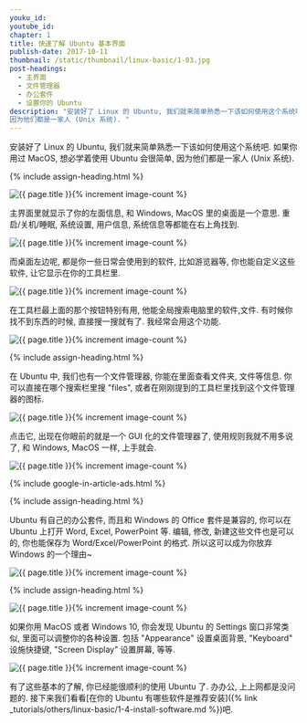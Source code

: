 ```yaml
---
youku_id:
youtube_id:
chapter: 1
title: 快速了解 Ubuntu 基本界面
publish-date: 2017-10-11
thumbnail: /static/thumbnail/linux-basic/1-03.jpg
post-headings:
  - 主界面
  - 文件管理器
  - 办公套件
  - 设置你的 Ubuntu
description: "安装好了 Linux 的 Ubuntu, 我们就来简单熟悉一下该如何使用这个系统吧. 如果你用过 MacOS, 想必学着使用 Ubuntu 会很简单,
因为他们都是一家人 (Unix 系统). "
---
```


安装好了 Linux 的 Ubuntu, 我们就来简单熟悉一下该如何使用这个系统吧. 如果你用过 MacOS, 想必学着使用 Ubuntu 会很简单,
因为他们都是一家人 (Unix 系统).



{% include assign-heading.html %}


<img class="course-image" src="/static/results/linux-basic/01-03-01.png" alt="{{ page.title }}{% increment image-count %}">

主界面里就显示了你的左面信息, 和 Windows, MacOS 里的桌面是一个意思.
重启/关机/睡眠, 系统设置, 用户信息, 系统信息等都能在右上角找到.

<img class="course-image" src="/static/results/linux-basic/01-03-02.png" alt="{{ page.title }}{% increment image-count %}">

而桌面左边呢, 都是你一些日常会使用到的软件, 比如游览器等, 你也能自定义这些软件, 让它显示在你的工具栏里.

<img class="course-image" src="/static/results/linux-basic/01-03-03.png" alt="{{ page.title }}{% increment image-count %}">

在工具栏最上面的那个按钮特别有用, 他能全局搜索电脑里的软件,文件. 有时候你找不到东西的时候, 直接搜一搜就有了. 我经常会用这个功能.

<img class="course-image" src="/static/results/linux-basic/01-03-04.png" alt="{{ page.title }}{% increment image-count %}">




{% include assign-heading.html %}

在 Ubuntu 中, 我们也有一个文件管理器, 你能在里面查看文件夹, 文件等信息. 你可以直接在哪个搜索栏里搜 "files",
或者在刚刚提到的工具栏里找到这个文件管理器的图标.

<img class="course-image" src="/static/results/linux-basic/01-03-05.png" alt="{{ page.title }}{% increment image-count %}">

点击它, 出现在你眼前的就是一个 GUI 化的文件管理器了, 使用规则我就不用多说了, 和 Windows, MacOS 一样, 上手就会.

<img class="course-image" src="/static/results/linux-basic/01-03-06.png" alt="{{ page.title }}{% increment image-count %}">



{% include google-in-article-ads.html %}

{% include assign-heading.html %}

Ubuntu 有自己的办公套件, 而且和 Windows 的 Office 套件是兼容的, 你可以在 Ubuntu 上打开 Word, Excel, PowerPoint 等.
编辑, 修改, 新建这些文件也是可以的, 你也能保存为 Word/Excel/PowerPoint 的格式. 所以这可以成为你放弃 Windows 的一个理由~

<img class="course-image" src="/static/results/linux-basic/01-03-07.png" alt="{{ page.title }}{% increment image-count %}">






{% include assign-heading.html %}

<img class="course-image" src="/static/results/linux-basic/01-03-08.png" alt="{{ page.title }}{% increment image-count %}">

如果你用 MacOS 或者 Windows 10, 你会发现 Ubuntu 的 Settings 窗口非常类似, 里面可以调整你的各种设置.
包括 "Appearance" 设置桌面背景, "Keyboard" 设施快捷键, "Screen Display" 设置屏幕, 等等.

<img class="course-image" src="/static/results/linux-basic/01-03-09.png" alt="{{ page.title }}{% increment image-count %}">


有了这些基本的了解, 你已经能很顺利的使用 Ubuntu 了. 办办公, 上上网都是没问题的.
接下来我们看看[在你的 Ubuntu 有哪些软件是推荐安装]({% link _tutorials/others/linux-basic/1-4-install-software.md %})吧.
